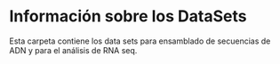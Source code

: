 # Información sobre los DataSets
Esta carpeta contiene los data sets para ensamblado de secuencias de ADN y para el análisis de RNA seq.
